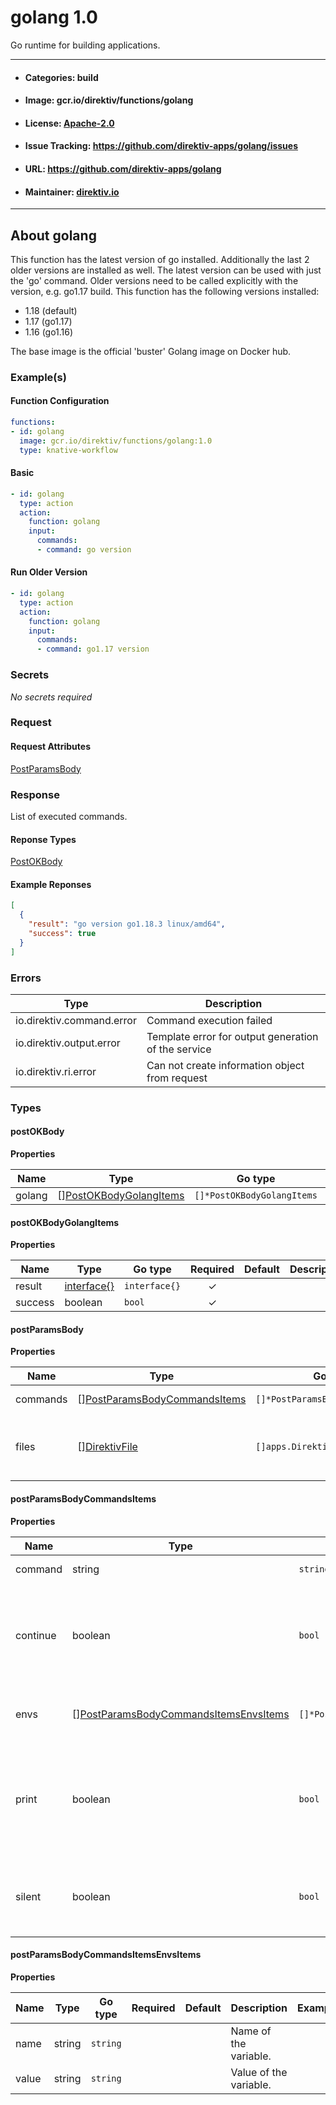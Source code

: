 
# golang 1.0

Go runtime for building applications.

---
- #### Categories: build
- #### Image: gcr.io/direktiv/functions/golang 
- #### License: [Apache-2.0](https://www.apache.org/licenses/LICENSE-2.0)
- #### Issue Tracking: https://github.com/direktiv-apps/golang/issues
- #### URL: https://github.com/direktiv-apps/golang
- #### Maintainer: [direktiv.io](https://www.direktiv.io) 
---

## About golang

This function has the latest version of go installed. Additionally the last 2 older versions are installed as well. The latest version can be used with just the 'go' command. Older versions need to be called explicitly with the version,  e.g. go1.17 build. This function has the following versions installed:

- 1.18 (default)
- 1.17 (go1.17)
- 1.16 (go1.16)

The base image is the official 'buster' Golang image on Docker hub.

### Example(s)
  #### Function Configuration
```yaml
functions:
- id: golang
  image: gcr.io/direktiv/functions/golang:1.0
  type: knative-workflow
```
   #### Basic
```yaml
- id: golang
  type: action
  action:
    function: golang
    input: 
      commands:
      - command: go version
```
   #### Run Older Version
```yaml
- id: golang
  type: action
  action:
    function: golang
    input: 
      commands:
      - command: go1.17 version
```

   ### Secrets


*No secrets required*







### Request



#### Request Attributes
[PostParamsBody](#post-params-body)

### Response
  List of executed commands.
#### Reponse Types
    
  

[PostOKBody](#post-o-k-body)
#### Example Reponses
    
```json
[
  {
    "result": "go version go1.18.3 linux/amd64",
    "success": true
  }
]
```

### Errors
| Type | Description
|------|---------|
| io.direktiv.command.error | Command execution failed |
| io.direktiv.output.error | Template error for output generation of the service |
| io.direktiv.ri.error | Can not create information object from request |


### Types
#### <span id="post-o-k-body"></span> postOKBody

  



**Properties**

| Name | Type | Go type | Required | Default | Description | Example |
|------|------|---------|:--------:| ------- |-------------|---------|
| golang | [][PostOKBodyGolangItems](#post-o-k-body-golang-items)| `[]*PostOKBodyGolangItems` |  | |  |  |


#### <span id="post-o-k-body-golang-items"></span> postOKBodyGolangItems

  



**Properties**

| Name | Type | Go type | Required | Default | Description | Example |
|------|------|---------|:--------:| ------- |-------------|---------|
| result | [interface{}](#interface)| `interface{}` | ✓ | |  |  |
| success | boolean| `bool` | ✓ | |  |  |


#### <span id="post-params-body"></span> postParamsBody

  



**Properties**

| Name | Type | Go type | Required | Default | Description | Example |
|------|------|---------|:--------:| ------- |-------------|---------|
| commands | [][PostParamsBodyCommandsItems](#post-params-body-commands-items)| `[]*PostParamsBodyCommandsItems` |  | | Array of commands. |  |
| files | [][DirektivFile](#direktiv-file)| `[]apps.DirektivFile` |  | | File to create before running commands. |  |


#### <span id="post-params-body-commands-items"></span> postParamsBodyCommandsItems

  



**Properties**

| Name | Type | Go type | Required | Default | Description | Example |
|------|------|---------|:--------:| ------- |-------------|---------|
| command | string| `string` |  | | Command to run | `go version` |
| continue | boolean| `bool` |  | | Stops excecution if command fails, otherwise proceeds with next command |  |
| envs | [][PostParamsBodyCommandsItemsEnvsItems](#post-params-body-commands-items-envs-items)| `[]*PostParamsBodyCommandsItemsEnvsItems` |  | | Environment variables set for each command. | `[{"name":"MYVALUE","value":"hello"}]` |
| print | boolean| `bool` |  | `true`| If set to false the command will not print the full command with arguments to logs. |  |
| silent | boolean| `bool` |  | | If set to false the command will not print output to logs. |  |


#### <span id="post-params-body-commands-items-envs-items"></span> postParamsBodyCommandsItemsEnvsItems

  



**Properties**

| Name | Type | Go type | Required | Default | Description | Example |
|------|------|---------|:--------:| ------- |-------------|---------|
| name | string| `string` |  | | Name of the variable. |  |
| value | string| `string` |  | | Value of the variable. |  |

 
